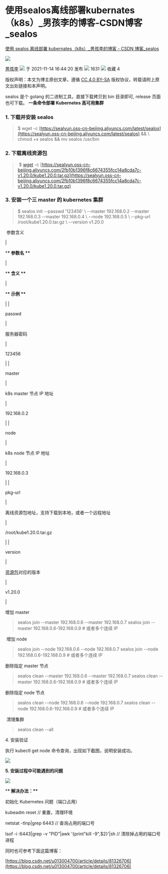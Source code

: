 # 使用sealos离线部署kubernates（k8s）_男孩李的博客-CSDN博客_sealos
[使用 sealos 离线部署 kubernates（k8s）\_男孩李的博客 - CSDN 博客\_sealos](https://blog.csdn.net/lovebaby1689/article/details/121319500) 

 ![](https://csdnimg.cn/release/blogv2/dist/pc/img/original.png)

[男孩李](https://blog.csdn.net/lovebaby1689) ![](https://csdnimg.cn/release/blogv2/dist/pc/img/newCurrentTime2.png)
 于 2021-11-14 16:44:20 发布 ![](https://csdnimg.cn/release/blogv2/dist/pc/img/articleReadEyes2.png)
 1631 ![](https://csdnimg.cn/release/blogv2/dist/pc/img/tobarCollect2.png)
 收藏  4 

版权声明：本文为博主原创文章，遵循 [CC 4.0 BY-SA](http://creativecommons.org/licenses/by-sa/4.0/) 版权协议，转载请附上原文出处链接和本声明。

sealos 是个 golang 的二进制工具，直接下载拷贝到 bin 目录即可, release 页面也可下载。
**一条命令部署 Kubernetes 高可用集群**

### **1. 下载并安装 sealos**

> $ wget -c [https://sealyun.oss-cn-beijing.aliyuncs.com/latest/sealos](https://sealyun.oss-cn-beijing.aliyuncs.com/latest/sealos) && \\
>     chmod +x sealos && mv sealos /usr/bin 

### **2. 下载离线资源包**

>  $ [wget](https://so.csdn.net/so/search?q=wget&spm=1001.2101.3001.7020) -c [https://sealyun.oss-cn-beijing.aliyuncs.com/2fb10b1396f8c6674355fcc14a8cda7c-v1.20.0/kube1.20.0.tar.gz](https://sealyun.oss-cn-beijing.aliyuncs.com/2fb10b1396f8c6674355fcc14a8cda7c-v1.20.0/kube1.20.0.tar.gz)

### 3. 安装一个三 master 的 kubernetes 集群

> $ sealos init --passwd '123456' \\
> 	\--master 192.168.0.2  --master 192.168.0.3  --master 192.168.0.4  \\
> 	\--node 192.168.0.5 \\
> 	\--pkg-url /root/kube1.20.0.tar.gz \\
> 	\--version v1.20.0

 参数含义

\| 

\***\* 参数名 \*\***

 \| 

\***\* 含义 \*\***

 \| 

\***\* 示例 \*\***

 \|
\| 

passwd

 \| 

服务器密码

 \| 

123456

 \|
\| 

master

 \| 

k8s master 节点 IP 地址

 \| 

192.168.0.2

 \|
\| 

node

 \| 

k8s node 节点 IP 地址

 \| 

192.168.0.3

 \|
\| 

pkg-url

 \| 

离线资源包地址，支持下载到本地，或者一个远程地址

 \| 

/root/kube1.20.0.tar.gz

 \|
\| 

version

 \| 

[资源包](https://www.sealyun.com/goodsDetail?type=cloud_kernel&name=kubernetes "资源包")对应的版本

 \| 

v1.20.0

 \|

增加 master

> sealos join --master 192.168.0.6 --master 192.168.0.7
> sealos join --master 192.168.0.6-192.168.0.9  # 或者多个连续 IP

 增加 node 

>  sealos join --node 192.168.0.6 --node 192.168.0.7
>  sealos join --node 192.168.0.6-192.168.0.9  # 或者多个连续 IP

删除指定 master 节点 

> sealos clean --master 192.168.0.6 --master 192.168.0.7
> sealos clean --master 192.168.0.6-192.168.0.9  # 或者多个连续 IP

删除指定 node 节点 

> sealos clean --node 192.168.0.6 --node 192.168.0.7
> sealos clean --node 192.168.0.6-192.168.0.9  # 或者多个连续 IP

 清理集群

> sealos clean --all

4\. 安装验证

执行 kubectl get node 命令查询，出现如下截图，说明安装成功。

![](https://img-blog.csdnimg.cn/b6bc2927767d47f5a12701aa22868b5c.png?x-oss-process=image/watermark,type_ZHJvaWRzYW5zZmFsbGJhY2s,shadow_50,text_Q1NETiBA55S35a2p5p2O,size_20,color_FFFFFF,t_70,g_se,x_16)

**5. 安装过程中可能遇到的问题**

![](https://img-blog.csdnimg.cn/1c1bfc7ad85542b2ab81ed8079653a93.png?x-oss-process=image/watermark,type_ZHJvaWRzYW5zZmFsbGJhY2s,shadow_50,text_Q1NETiBA55S35a2p5p2O,size_20,color_FFFFFF,t_70,g_se,x_16)

\***\* 解决办法：\*\***

初始化 Kubernetes 问题（端口占用）

kubeadm reset // 重置，清理环境

netstat -tlnp|grep 6443 // 查询占用的端口号

lsof -i :6443|grep -v "PID"|awk '{print"kill -9",$2}'|sh // 清除掉占用的端口号进程

同时也可参考下面这篇博客：

[https://blog.csdn.net/u013004700/article/details/81326706](https://blog.csdn.net/u013004700/article/details/81326706)
